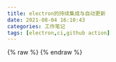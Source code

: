 ```yaml
---
title: electron的持续集成与自动更新
date: 2021-08-04 16:10:43
categories: 工作笔记
tags: [electron,ci,github action]
---
```

<!--more-->
{% raw %}
{% endraw %}